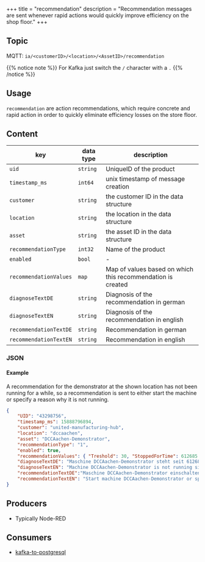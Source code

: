 +++
title = "recommendation"
description = "Recommendation messages are sent whenever rapid actions would quickly improve efficiency on the shop floor."
+++

## Topic

MQTT: ``ia/<customerID>/<location>/<AssetID>/recommendation``

{{% notice note %}}
For Kafka just switch the `/` character with a `.`
{{% /notice %}}

## Usage

``recommendation`` are action recommendations, which require concrete and rapid action in order to quickly eliminate efficiency losses on the store floor. 

## Content

| key                    | data type | description                                                 |
|------------------------|-----------|-------------------------------------------------------------|
| `uid`                  | `string`  | UniqueID of the product                                     |
| `timestamp_ms`         | `int64`   | unix timestamp of message creation                          |
| `customer`             | `string`  | the customer ID in the data structure                       |
| `location`             | `string`  | the location in the data structure                          |
| `asset`                | `string`  | the asset ID in the data structure                          |
| `recommendationType`   | `int32`   | Name of the product                                         |
| `enabled`              | `bool`    | -                                                           |
| `recommendationValues` | `map`     | Map of values based on which this recommendation is created |
| `diagnoseTextDE`       | `string`  | Diagnosis of the recommendation in german                   |
| `diagnoseTextEN`       | `string`  | Diagnosis of the recommendation in english                  |
| `recommendationTextDE` | `string`  | Recommendation in german                                    |
| `recommendationTextEN` | `string`  | Recommendation in english                                   |


### JSON

#### Example

A recommendation for the demonstrator at the shown location has not been running for a while, so a recommendation is sent to either start the machine or specify a reason why it is not running. 

```json
{
    "UID": "43298756", 
    "timestamp_ms": 15888796894,
    "customer": "united-manufacturing-hub",
    "location": "dccaachen", 
    "asset": "DCCAachen-Demonstrator",
    "recommendationType": "1", 
    "enabled": true,
    "recommendationValues": { "Treshold": 30, "StoppedForTime": 612685 }, 
    "diagnoseTextDE": "Maschine DCCAachen-Demonstrator steht seit 612685 Sekunden still (Status: 8, Schwellwert: 30)" ,
    "diagnoseTextEN": "Machine DCCAachen-Demonstrator is not running since 612685 seconds (status: 8, threshold: 30)", 
    "recommendationTextDE":"Maschine DCCAachen-Demonstrator einschalten oder Stoppgrund auswählen.",
    "recommendationTextEN": "Start machine DCCAachen-Demonstrator or specify stop reason.", 
}
```
<!---
#### Schema

```json
{
    "$schema": "http://json-schema.org/draft/2019-09/schema",
    "$id": "https://learn.umh.app/content/docs/architecture/datamodel/messages/scrapCount.json",
    "type": "object",
    "default": {},
    "title": "Root Schema",
    "required": [
        "product_id",
        "time_per_unit_in_seconds"
    ],
    "properties": {
        "product_id": {
          "type": "string",
          "default": "",
          "title": "The product id to be produced"
        },
        "time_per_unit_in_seconds": {
          "type": "number",
          "default": 0.0,
          "minimum": 0,
          "title": "The time it takes to produce one unit of the product"
        }
    },
    "examples": [
        {
            "product_id": "Beilinger 30x15",
            "time_per_unit_in_seconds": "0.2"
        },
        {
            "product_id": "Test product",
            "time_per_unit_in_seconds": "10"
        }
    ]
}
```
-->

## Producers

- Typically Node-RED

## Consumers

- [kafka-to-postgresql](/docs/core/kafka-to-postgresql)
